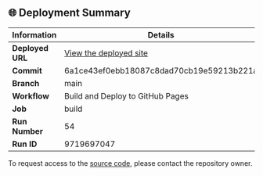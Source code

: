 ## 🌐 Deployment Summary

| Information | Details |
|-------------|---------|
| **Deployed URL** | [View the deployed site](https://First-Matter.github.io/zeno-jam-1-public) |
| **Commit** | 6a1ce43ef0ebb18087c8dad70cb19e59213b221a |
| **Branch** | main |
| **Workflow** | Build and Deploy to GitHub Pages |
| **Job** | build |
| **Run Number** | 54 |
| **Run ID** | 9719697047 |

To request access to the [source code](https://github.com/First-Matter/zeno-jam-1), please contact the repository owner.
